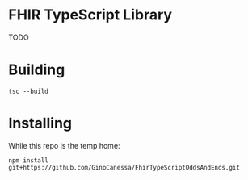 
# FHIR TypeScript Library

TODO

# Building


`tsc --build`

# Installing

While this repo is the temp home:

`npm install git+https://github.com/GinoCanessa/FhirTypeScriptOddsAndEnds.git`